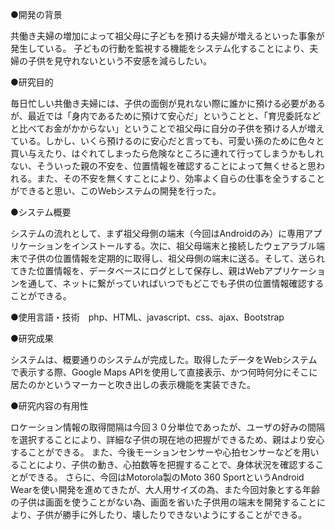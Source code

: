 ●開発の背景

共働き夫婦の増加によって祖父母に子どもを預ける夫婦が増えるといった事象が発生している。
子どもの行動を監視する機能をシステム化することにより、夫婦の子供を見守れないという不安感を減らしたい。

●研究目的

毎日忙しい共働き夫婦には、子供の面倒が見れない際に誰かに預ける必要があるが、最近では「身内であるために預けて安心だ」ということと、「育児委託などと比べてお金がかからない」ということで祖父母に自分の子供を預ける人が増えている。しかし、いくら預けるのに安心だと言っても、可愛い孫のために色々と買い与えたり、はぐれてしまったら危険なところに連れて行ってしまうかもしれない、そういった親の不安を、位置情報を確認することによって無くせると思われる。また、その不安を無くすことにより、効率よく自らの仕事を全うすることができると思い、このWebシステムの開発を行った。


●システム概要

システムの流れとして、まず祖父母側の端末（今回はAndroidのみ）に専用アプリケーションをインストールする。次に、祖父母端末と接続したウェアラブル端末で子供の位置情報を定期的に取得し、祖父母側の端末に送る。そして、送られてきた位置情報を、データベースにログとして保存し、親はWebアプリケーションを通して、ネットに繋がっていればいつでもどこでも子供の位置情報確認することができる。

●使用言語・技術　php、HTML、javascript、css、ajax、Bootstrap

●研究成果

システムは、概要通りのシステムが完成した。取得したデータをWebシステムで表示する際、Google Maps APIを使用して直接表示、かつ何時何分にそこに居たのかというマーカーと吹き出しの表示機能を実装できた。


●研究内容の有用性

ロケーション情報の取得間隔は今回３０分単位であったが、ユーザの好みの間隔を選択することにより、詳細な子供の現在地の把握ができるため、親はより安心することができる。
また、今後モーションセンサーや心拍センサーなどを用いることにより、子供の動き、心拍数等を把握することで、身体状況を確認することができる。
さらに、今回はMotorola製のMoto 360 SportというAndroid Wearを使い開発を進めてきたが、大人用サイズの為、また今回対象とする年齢の子供は画面を使うことがない為、画面を省いた子供用の端末を開発することにより、子供が勝手に外したり、壊したりできないようにすることができる。
